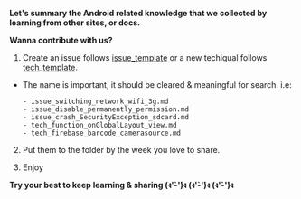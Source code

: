 **Let's summary the Android related knowledge that we collected by learning from other sites, or docs.**

**Wanna contribute with us?**

1. Create an issue follows [issue_template](/issues/0_issue_template.md) or a new techiqual follows [tech_template](/techs/0_tech_template.md).
- The name is important, it should be cleared & meaningful for search. i.e:
    ```
    - issue_switching_network_wifi_3g.md
    - issue_disable_permanently_permission.md
    - issue_crash_SecurityException_sdcard.md
    - tech_function_onGlobalLayout_view.md
    - tech_firebase_barcode_camerasource.md
    ```

2. Put them to the folder by the week you love to share.

3. Enjoy 

**Try your best to keep learning & sharing (ง'̀-'́)ง (ง'̀-'́)ง (ง'̀-'́)ง**
